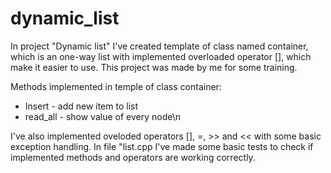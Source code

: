 # dynamic_list 
In project "Dynamic list" I've created template of class named container, which is an one-way list with implemented overloaded operator [],
which make it easier to use. This project was made by me for some training.

Methods implemented in temple of class container:
- Insert - add new item to list
- read_all - show value of every node\n

I've also implemented oveloded operators [], =, >> and <<
with some basic exception handling.
In file "list.cpp I've made some basic tests
to check if implemented methods and operators are working correctly.

